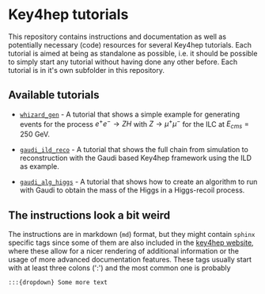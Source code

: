 # Key4hep tutorials

This repository contains instructions and documentation as well as potentially
necessary (code) resources for several Key4hep tutorials. Each tutorial is aimed
at being as standalone as possible, i.e. it should be possible to simply start
any tutorial without having done any other before. Each tutorial is in it's own
subfolder in this repository.

## Available tutorials

- [`whizard_gen`](https://github.com/key4hep/key4hep-tutorials/blob/main/whizard_gen/README.md) - A tutorial that shows a simple example
  for generating events for the process $e^+e^- \rightarrow ZH$ with $Z\rightarrow \mu^+ \mu^-$
  for the ILC at $E_{cms}=250$ GeV.

- [`gaudi_ild_reco`](https://github.com/key4hep/key4hep-tutorials/blob/main/gaudi_ild_reco/README.md) - A tutorial that shows the
  full chain from simulation to reconstruction with the Gaudi based Key4hep
  framework using the ILD as example.

- [`gaudi_alg_higgs`](https://github.com/key4hep/key4hep-tutorials/blob/main/gaudi_alg_higgs/README.md) -
  A tutorial that shows how to create an algorithm to run with Gaudi to obtain
  the mass of the Higgs in a Higgs-recoil process.

## The instructions look a bit weird
The instructions are in markdown (`md`) format, but they might contain `sphinx`
specific tags since some of them are also included in the [key4hep
website](https://key4hep.github.io/key4hep-doc/tutorials), where these allow for
a nicer rendering of additional information or the usage of more advanced
documentation features. These tags usually start with at least three colons
(':') and the most common one is probably

```
:::{dropdown} Some more text
```
